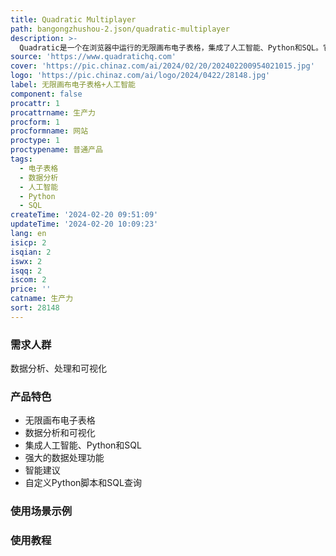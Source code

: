 ```yaml
---
title: Quadratic Multiplayer
path: bangongzhushou-2.json/quadratic-multiplayer
description: >-
  Quadratic是一个在浏览器中运行的无限画布电子表格，集成了人工智能、Python和SQL。它可以帮助用户进行数据分析、处理和可视化，提供了强大的数据处理功能和智能建议。同时，Quadratic还提供了丰富的Python和SQL编程能力，让用户可以在表格中使用自定义的Python脚本和SQL查询进行数据处理。Quadratic定位于提供一个高效、灵活和智能的数据处理工具。
source: 'https://www.quadratichq.com'
cover: 'https://pic.chinaz.com/ai/2024/02/20/202402200954021015.jpg'
logo: 'https://pic.chinaz.com/ai/logo/2024/0422/28148.jpg'
label: 无限画布电子表格+人工智能
component: false
procattr: 1
procattrname: 生产力
procform: 1
procformname: 网站
proctype: 1
proctypename: 普通产品
tags:
  - 电子表格
  - 数据分析
  - 人工智能
  - Python
  - SQL
createTime: '2024-02-20 09:51:09'
updateTime: '2024-02-20 10:09:23'
lang: en
isicp: 2
isqian: 2
iswx: 2
isqq: 2
iscom: 2
price: ''
catname: 生产力
sort: 28148
---
```




### 需求人群
数据分析、处理和可视化

### 产品特色
- 无限画布电子表格
- 数据分析和可视化
- 集成人工智能、Python和SQL
- 强大的数据处理功能
- 智能建议
- 自定义Python脚本和SQL查询

### 使用场景示例


### 使用教程


  

